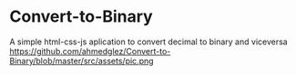 # Convert-to-Binary
A simple html-css-js aplication to convert decimal to binary and viceversa
https://github.com/ahmedglez/Convert-to-Binary/blob/master/src/assets/pic.png
